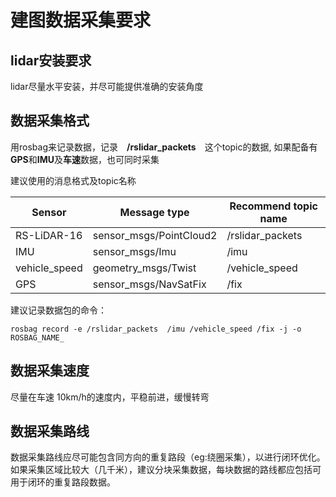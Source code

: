 # 建图数据采集要求

## lidar安装要求

lidar尽量水平安装，并尽可能提供准确的安装角度

## 数据采集格式

用rosbag来记录数据，记录　**/rslidar_packets**　这个topic的数据,
如果配备有**GPS**和**IMU**及**车速**数据，也可同时采集


建议使用的消息格式及topic名称

Sensor           |  Message type                         |  Recommend topic name
-----------------|--------------------------------------|------------------------------------------------
RS-LiDAR-16      | sensor_msgs/PointCloud2              |      /rslidar_packets
 IMU                   | sensor_msgs/Imu                      |      /imu
 vehicle_speed  |   geometry_msgs/Twist                   |       /vehicle_speed
 GPS                   | sensor_msgs/NavSatFix               |      /fix


建议记录数据包的命令：
```
rosbag record -e /rslidar_packets  /imu /vehicle_speed /fix -j -o  ROSBAG_NAME_
```


## 数据采集速度

尽量在车速 10km/h的速度内，平稳前进，缓慢转弯

## 数据采集路线

数据采集路线应尽可能包含同方向的重复路段（eg:绕圈采集），以进行闭环优化。
如果采集区域比较大（几千米），建议分块采集数据，每块数据的路线都应包括可用于闭环的重复路段数据。
